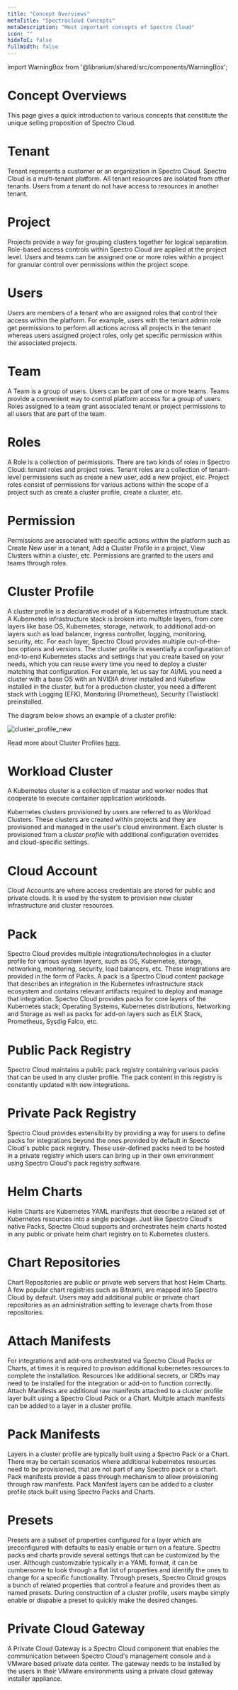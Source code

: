 ```yaml
---
title: "Concept Overviews"
metaTitle: "Spectrocloud Concepts"
metaDescription: "Most important concepts of Spectro Cloud"
icon: ""
hideToC: false
fullWidth: false
---
```


import WarningBox from '@librarium/shared/src/components/WarningBox';

# Concept Overviews

This page gives a quick introduction to various concepts that constitute the unique selling proposition of Spectro Cloud.

# Tenant

Tenant represents a customer or an organization in Spectro Cloud. Spectro Cloud is a multi-tenant platform. All tenant resources are isolated from other tenants. Users from a tenant do not  have access to resources in another tenant.

# Project

Projects provide a way for grouping clusters together for logical separation. Role-based access controls within Spectro Cloud are applied at the project level. Users and teams can be assigned one or more roles within a project for granular control over permissions within the project scope.

# Users

Users are members of a tenant who are assigned roles that control their access within the platform. For example, users with the tenant admin role get permissions to perform all actions across all projects in the tenant whereas users assigned project roles, only get specific permission within the associated projects.

# Team

A Team is a group of users. Users can be part of one or more teams. Teams provide a convenient way to control platform access for a group of users. Roles assigned to a team grant associated tenant or project permissions to all users that are part of the team.

# Roles

A Role is a collection of permissions. There are two kinds of roles in Spectro Cloud: tenant roles and project roles. Tenant roles are a collection of tenant-level permissions such as create a new user, add a new project, etc. Project roles consist of permissions for various actions within the scope of a project such as create a cluster profile, create a cluster,  etc.

# Permission

Permissions are associated with specific actions within the platform such as Create New user in a tenant, Add a Cluster Profile in a project, View Clusters within a cluster, etc. Permissions are granted to the users and teams through roles.

# Cluster Profile

A cluster profile is a declarative model of a Kubernetes infrastructure stack. A Kubernetes infrastructure stack is broken into multiple layers, from core layers like base OS, Kubernetes, storage, network, to additional add-on layers such as load balancer, ingress controller, logging, monitoring, security, etc. For each layer, Spectro Cloud provides multiple out-of-the-box options and versions. The cluster profile is essentially a configuration of end-to-end Kubernetes stacks and settings that you create based on your needs, which you can reuse every time you need to deploy a cluster matching that configuration. For example, let us say for AI/ML you need a cluster with a base OS with an NVIDIA driver installed and Kubeflow installed in the cluster, but for a production cluster, you need a different stack with Logging (EFK), Monitoring (Prometheus), Security (Twistlock) preinstalled.

The diagram below shows an example of a cluster profile:

![cluster_profile_new](/cluster_profile_new.png)

Read more about Cluster Profiles [here](/cluster-profiles).

# Workload Cluster

A Kubernetes cluster is a collection of master and worker nodes that cooperate to execute container application workloads.

Kubernetes clusters provisioned by users are referred to as Workload Clusters. These clusters are created within projects and they are provisioned and managed in the user's cloud environment. Each cluster is provisioned from a *cluster profile* with additional configuration overrides and cloud-specific settings.

# Cloud Account

Cloud Accounts are where access credentials are stored for public and private clouds. It is used by the system to provision new cluster infrastructure and cluster resources.

# Pack

Spectro Cloud provides multiple integrations/technologies in a cluster profile for various system layers, such as OS, Kubernetes, storage, networking, monitoring, security, load balancers, etc. These integrations are provided in the form of Packs. A pack is a Spectro Cloud content package that describes an integration in the Kubernetes infrastructure stack ecosystem and contains relevant artifacts required to deploy and manage that integration. Spectro Cloud provides packs for core layers of the Kubernetes stack; Operating Systems, Kubernetes distributions, Networking and Storage as well as packs for add-on layers such as ELK Stack, Prometheus, Sysdig Falco, etc.

# Public Pack Registry

Spectro Cloud maintains a public pack registry containing various packs that can be used in any cluster profile. The pack content in this registry is constantly updated with new integrations.

# Private Pack Registry

Spectro Cloud provides extensibility by providing a way for users to define packs for integrations beyond the ones provided by default in Specto Cloud's public pack registry. These user-defined packs need to be hosted in a private registry which users can bring up in their own environment using Spectro Cloud's pack registry software.

# Helm Charts

Helm Charts are Kubernetes YAML manifests that describe a related set of Kubernetes resources into a single package. Just like Spectro Cloud's native Packs, Spectro Cloud supports and orchestrates helm charts hosted in any public or private helm chart registry on to Kubernetes clusters. 


# Chart Repositories

Chart Repositories are public or private web servers that host Helm Charts. A few popular chart registries such as Bitnami, are mapped into Spectro Cloud by default. Users may add additional public or private chart repositories as an administration setting to leverage charts from those repositories. 


# Attach Manifests

For integrations and add-ons orchestrated via Spectro Cloud Packs or Charts, at times it is required to provison additional kubernetes resources to complete the installation. Resources like additional secrets, or CRDs may need to be installed for the integration or add-on to function correctly. Attach Manifests are additional raw manifests attached to a cluster profile layer built using a Spectro Cloud Pack or a Chart. Multple attach manifests can be added to a layer in a cluster profile. 


# Pack Manifests

Layers in a cluster profile are typically built using a Spectro Pack or a Chart. There may be certain scenarios where additional kubernetes resources need to be provisioned, that are not part of any Spectro pack or a chart. Pack manifests provide a pass through mechanism to allow provisioning through raw manifests. Pack Manifest layers can be added to a cluster profile stack built using Spectro Packs and Charts. 

# Presets

Presets are a subset of properties configured for a layer which are preconfigured with defaults to easily enable or turn on a feature. Spectro packs and charts provide several settings that can be customized by the user. Although customizable typically in a YAML format, it can be cumbersome to look through a flat list of properties and identify the ones to change for a specific functionality. Through presets, Spectro Cloud groups a bunch of related properties that control a feature and provides them as named presets. During construction of a cluster profile, users maybe simply enable or dispable a preset to quickly make the desired changes. 


# Private Cloud Gateway

A Private Cloud Gateway is a Spectro Cloud component that enables the communication between Spectro Cloud's management console and a VMware based private data center. The gateway needs to be installed by the users in their VMware environments using a private cloud gateway installer appliance.
